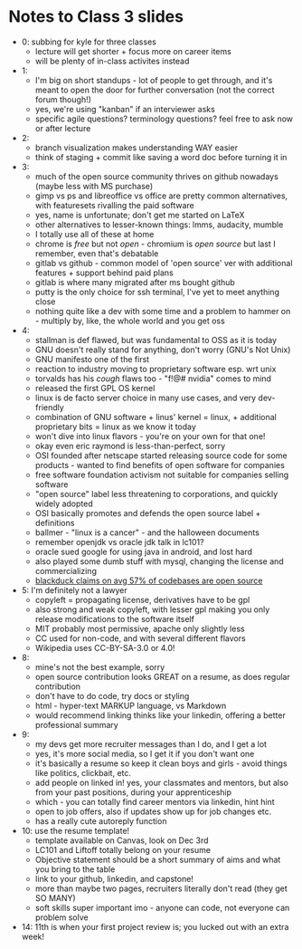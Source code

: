 # Notes to Class 3 slides

* 0: subbing for kyle for three classes
  * lecture will get shorter + focus more on career items
  * will be plenty of in-class activites instead
* 1:
  * I'm big on short standups - lot of people to get through, and it's meant to open the door for further conversation (not the correct forum though!)
  * yes, we're using "kanban" if an interviewer asks
  * specific agile questions? terminology questions? feel free to ask now or after lecture
* 2:
  * branch visualization makes understanding WAY easier
  * think of staging + commit like saving a word doc before turning it in
* 3:
  * much of the open source community thrives on github nowadays (maybe less with MS purchase)
  * gimp vs ps and libreoffice vs office are pretty common alternatives, with featuresets rivalling the paid software
  * yes, name is unfortunate; don't get me started on LaTeX
  * other alternatives to lesser-known things: lmms, audacity, mumble
  * I totally use all of these at home
  * chrome is *free* but not *open* - chromium is *open source* but last I remember, even that's debatable
  * gitlab vs github - common model of 'open source' ver with additional features + support behind paid plans
  * gitlab is where many migrated after ms bought github
  * putty is the only choice for ssh terminal, I've yet to meet anything close
  * nothing quite like a dev with some time and a problem to hammer on - multiply by, like, the whole world and you get oss
* 4:
  * stallman is def flawed, but was fundamental to OSS as it is today
  * GNU doesn't really stand for anything, don't worry (GNU's Not Unix)
  * GNU manifesto one of the first
  * reaction to industry moving to proprietary software esp. wrt unix
  * torvalds has his *cough* flaws too - "f!@# nvidia" comes to mind
  * released the first GPL OS kernel
  * linux is de facto server choice in many use cases, and very dev-friendly
  * combination of GNU software + linus' kernel = linux, + additional proprietary bits = linux as we know it today
  * won't dive into linux flavors - you're on your own for that one!
  * okay even eric raymond is less-than-perfect, sorry
  * OSI founded after netscape started releasing source code for some products - wanted to find benefits of open software for companies
  * free software foundation activism not suitable for companies selling software
  * "open source" label less threatening to corporations, and quickly widely adopted
  * OSI basically promotes and defends the open source label + definitions
  * ballmer - "linux is a cancer" - and the halloween documents
  * remember openjdk vs oracle jdk talk in lc101?
  * oracle sued google for using java in android, and lost hard
  * also played some dumb stuff with mysql, changing the license and commercializing
  * [blackduck claims on avg 57% of codebases are open source](https://www.synopsys.com/content/dam/synopsys/sig-assets/reports/2018-ossra.pdf)
* 5: I'm definitely not a lawyer
  * copyleft = propagating license, derivatives have to be gpl
  * also strong and weak copyleft, with lesser gpl making you only release modifications to the software itself
  * MIT probably most permissive, apache only slightly less
  * CC used for non-code, and with several different flavors
  * Wikipedia uses CC-BY-SA-3.0 or 4.0!
* 8:
  * mine's not the best example, sorry
  * open source contribution looks GREAT on a resume, as does regular contribution
  * don't have to do code, try docs or styling
  * html - hyper-text MARKUP language, vs Markdown
  * would recommend linking thinks like your linkedin, offering a better professional summary
* 9:
  * my devs get more recruiter messages than I do, and I get a lot
  * yes, it's more social media, so I get it if you don't want one
  * it's basically a resume so keep it clean boys and girls - avoid things like politics, clickbait, etc.
  * add people on linked in! yes, your classmates and mentors, but also from your past positions, during your apprenticeship
  * which - you can totally find career mentors via linkedin, hint hint
  * open to job offers, also if updates show up for job changes etc.
  * has a really cute autoreply function
* 10: use the resume template!
  * template available on Canvas, look on Dec 3rd
  * LC101 and Liftoff totally belong on your resume
  * Objective statement should be a short summary of aims and what you bring to the table
  * link to your github, linkedin, and capstone!
  * more than maybe two pages, recruiters literally don't read (they get SO MANY)
  * soft skills super important imo - anyone can code, not everyone can problem solve
* 14: 11th is when your first project review is; you lucked out with an extra week!
